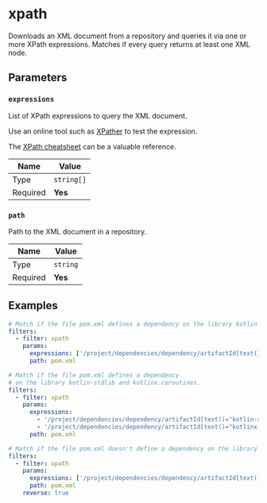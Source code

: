 # xpath

Downloads an XML document from a repository and queries it via one or more XPath expressions.
Matches if every query returns at least one XML node.

## Parameters

### `expressions`

List of XPath expressions to query the XML document.

Use an online tool such as [XPather](http://xpather.com/) to test the expression.

The [XPath cheatsheet](https://devhints.io/xpath) can be a valuable reference.

| Name     | Value      |
| -------- | ---------- |
| Type     | `string[]` |
| Required | **Yes**    |

### `path`

Path to the XML document in a repository.

| Name     | Value    |
| -------- | -------- |
| Type     | `string` |
| Required | **Yes**  |

## Examples

```yaml
# Match if the file pom.xml defines a dependency on the library kotlin-stdlib.
filters:
  - filter: xpath
    params:
      expressions: ['/project/dependencies/dependency/artifactId[text()="kotlin-stdlib"]']
      path: pom.xml
```

```yaml
# Match if the file pom.xml defines a dependency
# on the library kotlin-stdlib and kotlinx.coroutines.
filters:
  - filter: xpath
    params:
      expressions:
        - '/project/dependencies/dependency/artifactId[text()="kotlin-stdlib"]'
        - '/project/dependencies/dependency/artifactId[text()="kotlinx-coroutines-core"]'
      path: pom.xml
```

```yaml
# Match if the file pom.xml doesn't define a dependency on the library kotlin-stdlib.
filters:
  - filter: xpath
    params:
      expressions: ['/project/dependencies/dependency/artifactId[text()="kotlin-stdlib"]']
      path: pom.xml
    reverse: true
```
